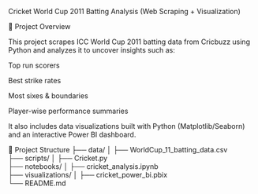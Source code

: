 Cricket World Cup 2011 Batting Analysis (Web Scraping + Visualization)

📌 Project Overview

This project scrapes ICC World Cup 2011 batting data from Cricbuzz using Python and analyzes it to uncover insights such as:

Top run scorers

Best strike rates

Most sixes & boundaries

Player-wise performance summaries

It also includes data visualizations built with Python (Matplotlib/Seaborn) and an interactive Power BI dashboard.

📂 Project Structure
├── data/
│   ├── WorldCup_11_batting_data.csv      
├── scripts/
│   ├── Cricket.py                        
├── notebooks/
│   ├── cricket_analysis.ipynb            
├── visualizations/
│   ├── cricket_power_bi.pbix            
└── README.md        
